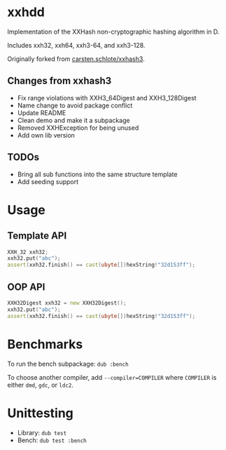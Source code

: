 # xxhdd

Implementation of the XXHash non-cryptographic hashing algorithm in D.

Includes xxh32, xxh64, xxh3-64, and xxh3-128.

Originally forked from [carsten.schlote/xxhash3](https://gitlab.com/carsten.schlote/xxhash3/).

## Changes from xxhash3

- Fix range violations with XXH3_64Digest and XXH3_128Digest
- Name change to avoid package conflict
- Update README
- Clean demo and make it a subpackage
- Removed XXHException for being unused
- Add own lib version

## TODOs

- Bring all sub functions into the same structure template
- Add seeding support

# Usage

## Template API
```d
XXH_32 xxh32;
xxh32.put("abc");
assert(xxh32.finish() == cast(ubyte[])hexString!"32d153ff");
```

## OOP API
```d
XXH32Digest xxh32 = new XXH32Digest();
xxh32.put("abc");
assert(xxh32.finish() == cast(ubyte[])hexString!"32d153ff");
```

# Benchmarks

To run the bench subpackage: `dub :bench`

To choose another compiler, add `--compiler=COMPILER` where `COMPILER` is
either `dmd`, `gdc`, or `ldc2`.

# Unittesting

- Library: `dub test`
- Bench: `dub test :bench`